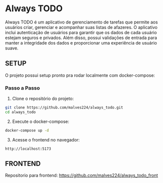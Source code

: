# Always TODO
Always TODO é um aplicativo de gerenciamento de tarefas que permite aos usuários criar, gerenciar e acompanhar suas listas de afazeres. O aplicativo inclui autenticação de usuários para garantir que os dados de cada usuário estejam seguros e privados. Além disso, possui validações de entrada para manter a integridade dos dados e proporcionar uma experiência de usuário suave.

## SETUP
O projeto possui setup pronto pra rodar localmente com docker-compose:

### Passo a Passo

1. Clone o repositório do projeto:
  ```sh
  git clone https://github.com/malves224/always_todo.git
  cd always_todo
  ```

2. Execute o docker-compose:
  ```sh
  docker-compose up -d
  ```

3. Acesse o frontend no navegador:
  ```
  http://localhost:5173
  ```

## FRONTEND
Repositorio para frontend: https://github.com/malves224/always_todo_front